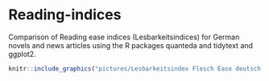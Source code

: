 # Reading-indices

Comparison of Reading ease indices (Lesbarkeitsindices) for German novels and news articles using the R packages quanteda and tidytext and ggplot2.

```r
knitr::include_graphics("pictures/Lesbarkeitsindex Flesch Ease deutsch.png")
```

